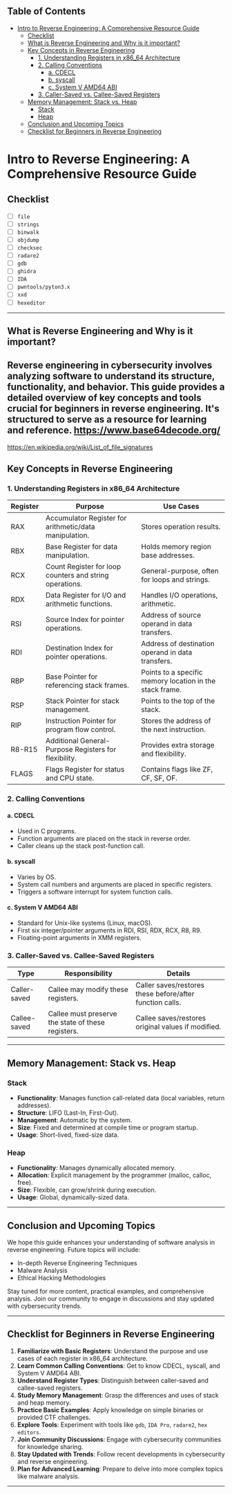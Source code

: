 ## Table of Contents

- [Intro to Reverse Engineering: A Comprehensive Resource Guide](#intro\to\reverse\engineering:\a\comprehensive\resource\guide)
  - [Checklist](#Checklist)
  - [What is Reverse Engineering and Why is it important?](#What\is\Reverse\Engineering\and\Why\is\it\important?)
  - [Key Concepts in Reverse Engineering](#Key\Concepts\in\Reverse\Engineering)
    - [1. Understanding Registers in x86_64 Architecture](#1.\Understanding\Registers\in\x86_64\Architecture)
    - [2. Calling Conventions](#2.\Calling\Conventions)
      - [a. CDECL](#a.\CDECL)
      - [b. syscall](#b.\syscall)
      - [c. System V AMD64 ABI](#c.\System\V\AMD64\ABI)
    - [3. Caller-Saved vs. Callee-Saved Registers](#3.\Caller-Saved\vs.\Callee-Saved\Registers)
  - [Memory Management: Stack vs. Heap](#Memory\Management:\Stack\vs.\Heap)
    - [Stack](#Stack)
    - [Heap](#Heap)
  - [Conclusion and Upcoming Topics](#Conclusion\and\Upcoming\Topics)
  - [Checklist for Beginners in Reverse Engineering](#Checklist\for\Beginners\in\Reverse\Engineering)

# Intro to Reverse Engineering: A Comprehensive Resource Guide
## Checklist
- [ ] `file`
- [ ] `strings`
- [ ] `binwalk`
- [ ] `objdump`
- [ ] `checksec`
- [ ] `radare2`
- [ ] `gdb`
- [ ] `ghidra`
- [ ] `IDA`
- [ ] `pwntools/pyton3.x`
- [ ] `xxd`
- [ ] `hexeditor`
___
## What is Reverse Engineering and Why is it important?
Reverse engineering in cybersecurity involves analyzing software to understand its structure, functionality, and behavior. This guide provides a detailed overview of key concepts and tools crucial for beginners in reverse engineering. It's structured to serve as a resource for learning and reference.
https://www.base64decode.org/
---
https://en.wikipedia.org/wiki/List_of_file_signatures
## Key Concepts in Reverse Engineering

### 1. Understanding Registers in x86_64 Architecture

| Register   | Purpose                                                   | Use Cases                                                    |
|------------|-----------------------------------------------------------|--------------------------------------------------------------|
| RAX        | Accumulator Register for arithmetic/data manipulation.    | Stores operation results.                                    |
| RBX        | Base Register for data manipulation.                      | Holds memory region base addresses.                          |
| RCX        | Count Register for loop counters and string operations.   | General-purpose, often for loops and strings.                |
| RDX        | Data Register for I/O and arithmetic functions.           | Handles I/O operations, arithmetic.                          |
| RSI        | Source Index for pointer operations.                      | Address of source operand in data transfers.                 |
| RDI        | Destination Index for pointer operations.                 | Address of destination operand in data transfers.            |
| RBP        | Base Pointer for referencing stack frames.                | Points to a specific memory location in the stack frame.     |
| RSP        | Stack Pointer for stack management.                       | Points to the top of the stack.                              |
| RIP        | Instruction Pointer for program flow control.             | Stores the address of the next instruction.                  |
| R8-R15     | Additional General-Purpose Registers for flexibility.     | Provides extra storage and flexibility.                      |
| FLAGS      | Flags Register for status and CPU state.                  | Contains flags like ZF, CF, SF, OF.                          |

### 2. Calling Conventions

#### a. CDECL
- Used in C programs.
- Function arguments are placed on the stack in reverse order.
- Caller cleans up the stack post-function call.

#### b. syscall
- Varies by OS.
- System call numbers and arguments are placed in specific registers.
- Triggers a software interrupt for system function calls.

#### c. System V AMD64 ABI
- Standard for Unix-like systems (Linux, macOS).
- First six integer/pointer arguments in RDI, RSI, RDX, RCX, R8, R9.
- Floating-point arguments in XMM registers.

### 3. Caller-Saved vs. Callee-Saved Registers

| Type             | Responsibility                                              | Details                                                        |
|------------------|-------------------------------------------------------------|----------------------------------------------------------------|
| Caller-saved     | Callee may modify these registers.                          | Caller saves/restores these before/after function calls.       |
| Callee-saved     | Callee must preserve the state of these registers.          | Callee saves/restores original values if modified.             |

---

## Memory Management: Stack vs. Heap

### Stack
- **Functionality**: Manages function call-related data (local variables, return addresses).
- **Structure**: LIFO (Last-In, First-Out).
- **Management**: Automatic by the system.
- **Size**: Fixed and determined at compile time or program startup.
- **Usage**: Short-lived, fixed-size data.

### Heap
- **Functionality**: Manages dynamically allocated memory.
- **Allocation**: Explicit management by the programmer (malloc, calloc, free).
- **Size**: Flexible, can grow/shrink during execution.
- **Usage**: Global, dynamically-sized data.

---

## Conclusion and Upcoming Topics

We hope this guide enhances your understanding of software analysis in reverse engineering. Future topics will include:

- In-depth Reverse Engineering Techniques
- Malware Analysis
- Ethical Hacking Methodologies

Stay tuned for more content, practical examples, and comprehensive analysis. Join our community to engage in discussions and stay updated with cybersecurity trends.

---

## Checklist for Beginners in Reverse Engineering

1. **Familiarize with Basic Registers**: Understand the purpose and use cases of each register in x86_64 architecture.
2. **Learn Common Calling Conventions**: Get to know CDECL, syscall, and System V AMD64 ABI.
3. **Understand Register Types**: Distinguish between caller-saved and callee-saved registers.
4. **Study Memory Management**: Grasp the differences and uses of stack and heap memory.
5. **Practice Basic Examples**: Apply knowledge on simple binaries or provided CTF challenges.
6. **Explore Tools**: Experiment with tools like `gdb`, `IDA Pro`, `radare2`, `hex editors`.
7. **Join Community Discussions**: Engage with cybersecurity communities for knowledge sharing.
8. **Stay Updated with Trends**: Follow recent developments in cybersecurity and reverse engineering.
9. **Plan for Advanced Learning**: Prepare to delve into more complex topics like malware analysis.

---

